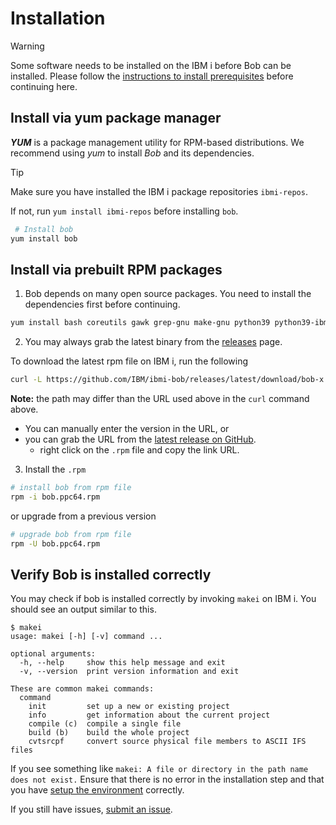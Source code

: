 # Installation
> [!WARNING]
> Some software needs to be installed on the IBM i before Bob can be installed.
> Please follow the [instructions to install prerequisites](getting-started/prerequisites.md) before continuing here.

<!-- tabs:start -->

## **Install via yum package manager**

***YUM*** is a package management utility for RPM-based distributions. We recommend using *yum* to install *Bob* and its dependencies.

> [!TIP]
> Make sure you have installed the IBM i package repositories `ibmi-repos`.
>
> If not, run `yum install ibmi-repos` before installing `bob`.
```bash
 # Install bob
yum install bob
```



## **Install via prebuilt RPM packages**

1. Bob depends on many open source packages. You need to install the dependencies first before continuing.

```bash
yum install bash coreutils gawk grep-gnu make-gnu python39 python39-ibm_db sed-gnu
```

2. You may always grab the latest binary from the [releases](https://github.com/ibm/ibmi-bob/releases) page.

To download the latest rpm file on IBM i, run the following

```bash
curl -L https://github.com/IBM/ibmi-bob/releases/latest/download/bob-x.x.x-x.ibmi7.3.ppc64.rpm -o bob.ppc64.rpm
```

**Note:** the path may differ than the URL used above in the `curl` command above. 

* You can manually enter the version in the URL, or 
* you can grab the URL from the [latest release on GitHub](https://github.com/ibm/ibmi-bob/releases).
    * right click on the `.rpm` file and copy the link URL.

3. Install the `.rpm`

```bash
# install bob from rpm file
rpm -i bob.ppc64.rpm
```
or upgrade from a previous version
```bash
# upgrade bob from rpm file
rpm -U bob.ppc64.rpm
```

<!-- tabs:end -->

## Verify Bob is installed correctly

You may check if bob is installed correctly by invoking `makei` on IBM i. You should see an output similar to this.

```
$ makei
usage: makei [-h] [-v] command ...

optional arguments:
  -h, --help     show this help message and exit
  -v, --version  print version information and exit

These are common makei commands:
  command
    init         set up a new or existing project
    info         get information about the current project
    compile (c)  compile a single file
    build (b)    build the whole project
    cvtsrcpf     convert source physical file members to ASCII IFS files
```

If you see something like `makei: A file or directory in the path name does not exist.` Ensure that there is no error in the installation step and that you have [setup the environment](getting-started/prerequisites?id=configure-the-bash_profile) correctly.

If you still have issues, [submit an issue](https://github.com/IBM/ibmi-bob/issues/new).
